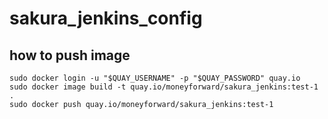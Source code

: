 # sakura_jenkins_config


## how to push image
```shell
sudo docker login -u "$QUAY_USERNAME" -p "$QUAY_PASSWORD" quay.io
sudo docker image build -t quay.io/moneyforward/sakura_jenkins:test-1 .
sudo docker push quay.io/moneyforward/sakura_jenkins:test-1
```